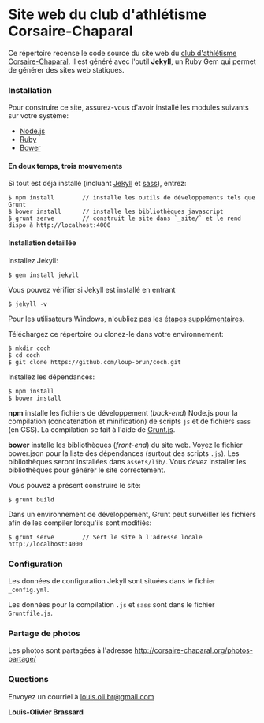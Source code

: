 Site web du club d'athlétisme Corsaire-Chaparal
===

Ce répertoire recense le code source du site web du [club d'athlétisme Corsaire-Chaparal](http://corsaire-chaparal.org). Il est généré avec l'outil **Jekyll**, un Ruby Gem qui permet de générer des sites web statiques.

### Installation

Pour construire ce site, assurez-vous d'avoir installé les modules suivants sur votre système:

- [Node.js](https://nodejs.org/)
- [Ruby](https://www.ruby-lang.org/fr/)
- [Bower](http://bower.io/)

#### En deux temps, trois mouvements

Si tout est déjà installé (incluant [Jekyll](http://jekyllrb.com/) et [sass](http://sass-lang.com/)), entrez:

```
$ npm install        // installe les outils de développements tels que Grunt
$ bower install      // installe les bibliothèques javascript
$ grunt serve        // construit le site dans `_site/` et le rend dispo à http://localhost:4000
```

#### Installation détaillée

Installez Jekyll:

```
$ gem install jekyll
```

Vous pouvez vérifier si Jekyll est installé en entrant

```
$ jekyll -v
```

Pour les utilisateurs Windows, n'oubliez pas les [étapes supplémentaires](http://jekyll-windows.juthilo.com/1-ruby-and-devkit/).

Téléchargez ce répertoire ou clonez-le dans votre environnement:

```
$ mkdir coch
$ cd coch
$ git clone https://github.com/loup-brun/coch.git
```

Installez les dépendances:

```
$ npm install
$ bower install
```

**npm** installe les fichiers de développement (_back-end_) Node.js pour la compilation (concatenation et minification) de scripts `js` et de fichiers `sass` (en CSS). La compilation se fait à l'aide de [Grunt.js](http://gruntjs.com/).

**bower** installe les bibliothèques (_front-end_) du site web. Voyez le fichier bower.json pour la liste des dépendances (surtout des scripts `.js`). Les bibliothèques seront installées dans `assets/lib/`. Vous _devez_ installer les bibliothèques pour générer le site correctement.

Vous pouvez à présent construire le site:

```
$ grunt build
```

Dans un environnement de développement, Grunt peut surveiller les fichiers afin de les compiler lorsqu'ils sont modifiés: 

```
$ grunt serve        // Sert le site à l'adresse locale http://localhost:4000
```

### Configuration

Les données de configuration Jekyll sont situées dans le fichier `_config.yml`.

Les données pour la compilation `.js` et `sass` sont dans le fichier `Gruntfile.js`.

### Partage de photos

Les photos sont partagées à l'adresse http://corsaire-chaparal.org/photos-partage/

### Questions
Envoyez un courriel à louis.oli.br@gmail.com

**Louis-Olivier Brassard**


